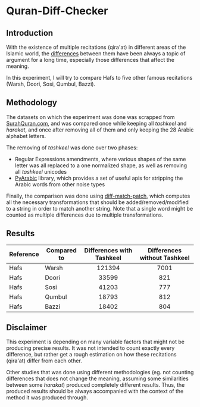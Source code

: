 # Quran-Diff-Checker

## Introduction

With the existence of multiple recitations (qira'at) in different areas of the Islamic world, the [differences](https://answering-islam.org/Green/seven.htm) between them have been always a topic of argument for a long time, especially those differences that affect the meaning.

In this experiment, I will try to compare Hafs to five other famous recitations (Warsh, Doori, Sosi, Qumbul, Bazzi).



## Methodology

The datasets on which the experiment was done was scrapped from [SurahQuran.com](https://surahquran.com), and was compared once while keeping all *tashkeel* and *harakat*, and once after removing all of them and only keeping the 28 Arabic alphabet letters.

The removing of *tashkeel* was done over two phases:
- Regular Expressions amendments, where various shapes of the same letter was all replaced to a one normalized shape, as well as removing all *tashkeel* unicodes
- [PyArabic](https://pypi.org/project/PyArabic/) library, which provides a set of useful apis for stripping the Arabic words from other noise types

Finally, the comparison was done using [diff-match-patch](https://www.npmjs.com/package/diff-match-patch), which computes all the necessary transformations that should be added/removed/modified to a string in order to match another string. Note that a single word might be counted as multiple differences due to multiple transformations.



## Results

| Reference | Compared to | Differences with Tashkeel | Differences without Tashkeel |
|-----------|-------------|:------------------------:|:---------------------------:|
| Hafs      | Warsh       |          121394          |             7001            |
| Hafs      | Doori       |           33599          |             821             |
| Hafs      | Sosi        |           41203          |             777             |
| Hafs      | Qumbul      |           18793          |             812             |
| Hafs      | Bazzi       |           18402          |             804             |


## Disclaimer

This experiment is depending on many variable factors that might not be producing precise results. It was not intended to count exactly every difference, but rather get a rough estimation on how these recitations (qira'at) differ from each other.

Other studies that was done using different methodologies (eg. not counting differences that does not change the meaning, assuming some similarities between some *harakat*) produced completely different results. Thus, the produced results should be always accompanied with the context of the method it was produced through.
